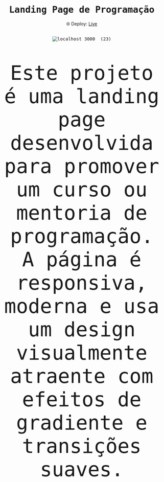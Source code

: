 <div align="center">


  # <samp> Landing Page de Programação <br/>
  🌐 Deploy:  [Live](https://ladingpage-sage.vercel.app)

  <samp> <br/> ![localhost_3000_ (23)](https://github.com/user-attachments/assets/c8b4b5cc-5987-46e5-ab6a-09e1ed1a6553)



 <p style="font-size: 62px;"> <samp> Este projeto é uma landing page desenvolvida para promover um curso ou mentoria de programação. A página é responsiva, moderna e usa um design visualmente atraente com efeitos de gradiente e transições suaves.
<br/>

 <p/>
<div/>

